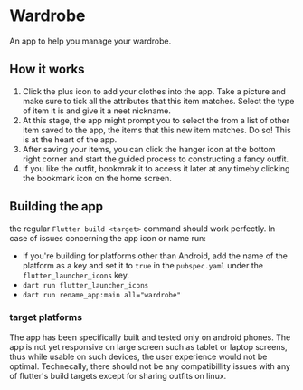 # Wardrobe

An app to help you manage your wardrobe. 

## How it works

1. Click the plus icon to add your clothes into the app. Take a picture and make sure to tick all the attributes that this item matches. Select the type of item it is and give it a neet nickname. 
2. At this stage, the app might prompt you to select the from a list of other item saved to the app, the items that this new item matches. Do so! This is at the heart of the app.
3. After saving your items, you can click the hanger icon at the bottom right corner and start the guided process to constructing a fancy outfit. 
4. If you like the outfit, bookmrak it to access it later at any timeby clicking the bookmark icon on the home screen.

## Building the app

the regular `Flutter build <target>` command should work perfectly. In case of issues concerning the app icon or name run: 

- If you're building for platforms other than Android, add the name of the platform as a key and set it to `true` in the `pubspec.yaml` under the `flutter_launcher_icons` key.
- `dart run flutter_launcher_icons`
- `dart run rename_app:main all="wardrobe"`

### target platforms 

The app has been specifically built and tested only on android phones. The app is not yet responsive on large screen such as tablet or laptop screens, thus while usable on such devices, the user experience would not be optimal. Technecally, there should not be any compatibillity issues with any of flutter's build targets except for sharing outfits on linux. 

